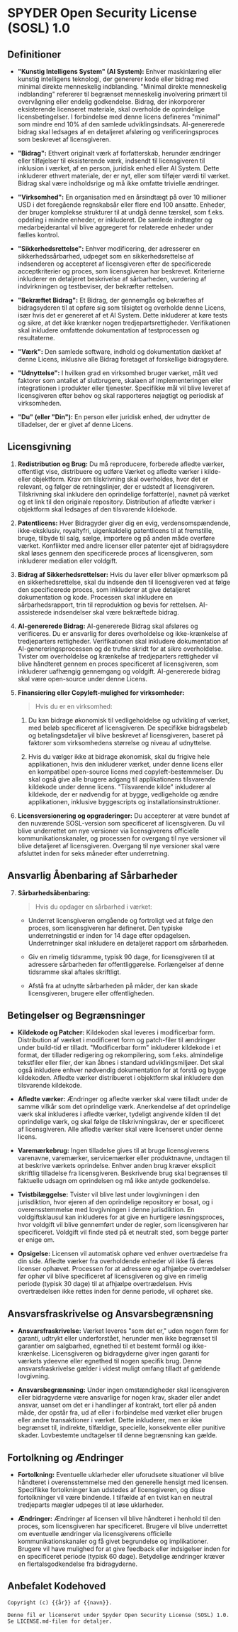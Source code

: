 # SPYDER Open Security License (SOSL) 1.0 

## Definitioner 

- **"Kunstig Intelligens System" (AI System):** 
    Enhver maskinlæring eller kunstig intelligens teknologi, der genererer kode eller bidrag med minimal direkte menneskelig indblanding. "Minimal direkte menneskelig indblanding" refererer til begrænset menneskelig involvering primært til overvågning eller endelig godkendelse. Bidrag, der inkorporerer eksisterende licenseret materiale, skal overholde de oprindelige licensbetingelser. I forbindelse med denne licens defineres "minimal" som mindre end 10% af den samlede udviklingsindsats. AI-genererede bidrag skal ledsages af en detaljeret afsløring og verificeringsproces som beskrevet af licensgiveren.

- **"Bidrag":** 
    Ethvert originalt værk af forfatterskab, herunder ændringer eller tilføjelser til eksisterende værk, indsendt til licensgiveren til inklusion i værket, af en person, juridisk enhed eller AI System. Dette inkluderer ethvert materiale, der er nyt, eller som tilføjer værdi til værket. Bidrag skal være indholdsrige og må ikke omfatte trivielle ændringer.

- **"Virksomhed":**
    En organisation med en årsindtægt på over 10 millioner USD i det foregående regnskabsår eller flere end 100 ansatte. Enheder, der bruger komplekse strukturer til at undgå denne tærskel, som f.eks. opdeling i mindre enheder, er inkluderet. De samlede indtægter og medarbejderantal vil blive aggregeret for relaterede enheder under fælles kontrol.

- **"Sikkerhedsrettelse":**
    Enhver modificering, der adresserer en sikkerhedssårbarhed, udpeget som en sikkerhedsrettelse af indsenderen og accepteret af licensgiveren efter de specificerede acceptkriterier og proces, som licensgiveren har beskrevet. Kriterierne inkluderer en detaljeret beskrivelse af sårbarheden, vurdering af indvirkningen og testbeviser, der bekræfter rettelsen.

- **"Bekræftet Bidrag":**
    Et Bidrag, der gennemgås og bekræftes af bidragsyderen til at opføre sig som tilsigtet og overholde denne Licens, især hvis det er genereret af et AI System. Dette inkluderer at køre tests og sikre, at det ikke krænker nogen tredjepartsrettigheder. Verifikationen skal inkludere omfattende dokumentation af testprocessen og resultaterne.

- **"Værk":**
    Den samlede software, indhold og dokumentation dækket af denne Licens, inklusive alle Bidrag foretaget af forskellige bidragsydere.

- **"Udnyttelse":**
    I hvilken grad en virksomhed bruger værket, målt ved faktorer som antallet af slutbrugere, skalaen af implementeringen eller integrationen i produkter eller tjenester. Specifikke mål vil blive leveret af licensgiveren efter behov og skal rapporteres nøjagtigt og periodisk af virksomheden.

- **"Du" (eller "Din"):**
    En person eller juridisk enhed, der udnytter de tilladelser, der er givet af denne Licens.

## Licensgivning

1. **Redistribution og Brug:**
    Du må reproducere, forberede afledte værker, offentligt vise, distribuere og udføre Værket og afledte værker i kilde- eller objektform. Krav om tilskrivning skal overholdes, hvor det er relevant, og følger de retningslinjer, der er udstedt af licensgiveren. Tilskrivning skal inkludere den oprindelige forfatter(e), navnet på værket og et link til den originale repository. Distribution af afledte værker i objektform skal ledsages af den tilsvarende kildekode.

2. **Patentlicens:**
    Hver Bidragyder giver dig en evig, verdensomspændende, ikke-eksklusiv, royaltyfri, uigenkaldelig patentlicens til at fremstille, bruge, tilbyde til salg, sælge, importere og på anden måde overføre værket. Konflikter med andre licenser eller patenter ejet af bidragsydere skal løses gennem den specificerede proces af licensgiveren, som inkluderer mediation eller voldgift.

3. **Bidrag af Sikkerhedsrettelser:**
    Hvis du laver eller bliver opmærksom på en sikkerhedsrettelse, skal du indsende den til licensgiveren ved at følge den specificerede proces, som inkluderer at give detaljeret dokumentation og kode. Processen skal inkludere en sårbarhedsrapport, trin til reproduktion og bevis for rettelsen. AI-assisterede indsendelser skal være bekræftede bidrag.

4. **AI-genererede Bidrag:**
    AI-genererede Bidrag skal afsløres og verificeres. Du er ansvarlig for deres overholdelse og ikke-krænkelse af tredjeparters rettigheder. Verifikationen skal inkludere dokumentation af AI-genereringsprocessen og de trufne skridt for at sikre overholdelse. Tvister om overholdelse og krænkelse af tredjeparters rettigheder vil blive håndteret gennem en proces specificeret af licensgiveren, som inkluderer uafhængig gennemgang og voldgift. AI-genererede bidrag skal være open-source under denne Licens.

5. **Finansiering eller Copyleft-mulighed for virksomheder:**
    >Hvis du er en virksomhed:

    1. Du kan bidrage økonomisk til vedligeholdelse og udvikling af værket, med beløb specificeret af licensgiveren. De specifikke bidragsbeløb og betalingsdetaljer vil blive beskrevet af licensgiveren, baseret på faktorer som virksomhedens størrelse og niveau af udnyttelse.

    2. Hvis du vælger ikke at bidrage økonomisk, skal du frigive hele applikationen, hvis den inkluderer værket, under denne licens eller en kompatibel open-source licens med copyleft-bestemmelser. Du skal også give alle brugere adgang til applikationens tilsvarende kildekode under denne licens. "Tilsvarende kilde" inkluderer al kildekode, der er nødvendig for at bygge, vedligeholde og ændre applikationen, inklusive byggescripts og installationsinstruktioner.

6. **Licensversionering og opgraderinger:**
    Du accepterer at være bundet af den nuværende SOSL-version som specificeret af licensgiveren. Du vil blive underrettet om nye versioner via licensgiverens officielle kommunikationskanaler, og processen for overgang til nye versioner vil blive detaljeret af licensgiveren. Overgang til nye versioner skal være afsluttet inden for seks måneder efter underretning.

## Ansvarlig Åbenbaring af Sårbarheder

7. **Sårbarhedsåbenbaring:**
    > Hvis du opdager en sårbarhed i værket:

    - Underret licensgiveren omgående og fortroligt ved at følge den proces, som licensgiveren har defineret. Den typiske underretningstid er inden for 14 dage efter opdagelsen. Underretninger skal inkludere en detaljeret rapport om sårbarheden.

    - Giv en rimelig tidsramme, typisk 90 dage, for licensgiveren til at adressere sårbarheden før offentliggørelse. Forlængelser af denne tidsramme skal aftales skriftligt.

    - Afstå fra at udnytte sårbarheden på måder, der kan skade licensgiveren, brugere eller offentligheden. 

## Betingelser og Begrænsninger

- **Kildekode og Patcher:**
    Kildekoden skal leveres i modificerbar form. Distribution af værket i modificeret form og patch-filer til ændringer under build-tid er tilladt. "Modificerbar form" inkluderer kildekode i et format, der tillader redigering og rekompilering, som f.eks. almindelige tekstfiler eller filer, der kan åbnes i standard udviklingsmiljøer. Det skal også inkludere enhver nødvendig dokumentation for at forstå og bygge kildekoden. Afledte værker distribueret i objektform skal inkludere den tilsvarende kildekode.

- **Afledte værker:**
    Ændringer og afledte værker skal være tilladt under de samme vilkår som det oprindelige værk. Anerkendelse af det oprindelige værk skal inkluderes i afledte værker, tydeligt angivende kilden til det oprindelige værk, og skal følge de tilskrivningskrav, der er specificeret af licensgiveren. Alle afledte værker skal være licenseret under denne licens.

- **Varemærkebrug:**
    Ingen tilladelse gives til at bruge licensgiverens varenavne, varemærker, servicemærker eller produktnavne, undtagen til at beskrive værkets oprindelse. Enhver anden brug kræver eksplicit skriftlig tilladelse fra licensgiveren. Beskrivende brug skal begrænses til faktuelle udsagn om oprindelsen og må ikke antyde godkendelse.

- **Tvistbilæggelse:**
    Tvister vil blive løst under lovgivningen i den jurisdiktion, hvor ejeren af den oprindelige repository er bosat, og i overensstemmelse med lovgivningen i denne jurisdiktion. En voldgiftsklausul kan inkluderes for at give en hurtigere løsningsproces, hvor voldgift vil blive gennemført under de regler, som licensgiveren har specificeret. Voldgift vil finde sted på et neutralt sted, som begge parter er enige om.

- **Opsigelse:**
    Licensen vil automatisk ophøre ved enhver overtrædelse fra din side. Afledte værker fra overholdende enheder vil ikke få deres licenser ophævet. Processen for at adressere og afhjælpe overtrædelser før ophør vil blive specificeret af licensgiveren og give en rimelig periode (typisk 30 dage) til at afhjælpe overtrædelsen. Hvis overtrædelsen ikke rettes inden for denne periode, vil ophøret ske.

## Ansvarsfraskrivelse og Ansvarsbegrænsning

- **Ansvarsfraskrivelse:**
    Værket leveres "som det er," uden nogen form for garanti, udtrykt eller underforstået, herunder men ikke begrænset til garantier om salgbarhed, egnethed til et bestemt formål og ikke-krænkelse. Licensgiveren og bidragyderne giver ingen garanti for værkets ydeevne eller egnethed til nogen specifik brug. Denne ansvarsfraskrivelse gælder i videst muligt omfang tilladt af gældende lovgivning.

- **Ansvarsbegrænsning:**
    Under ingen omstændigheder skal licensgiveren eller bidragyderne være ansvarlige for nogen krav, skader eller andet ansvar, uanset om det er i handlinger af kontrakt, tort eller på anden måde, der opstår fra, ud af eller i forbindelse med værket eller brugen eller andre transaktioner i værket. Dette inkluderer, men er ikke begrænset til, indirekte, tilfældige, specielle, konsekvente eller punitive skader. Lovbestemte undtagelser til denne begrænsning kan gælde.

## Fortolkning og Ændringer

- **Fortolkning:**
    Eventuelle uklarheder eller uforudsete situationer vil blive håndteret i overensstemmelse med den generelle hensigt med licensen. Specifikke fortolkninger kan udstedes af licensgiveren, og disse fortolkninger vil være bindende. I tilfælde af en tvist kan en neutral tredjeparts mægler udpeges til at løse uklarheder.

- **Ændringer:**
    Ændringer af licensen vil blive håndteret i henhold til den proces, som licensgiveren har specificeret. Brugere vil blive underrettet om eventuelle ændringer via licensgiverens officielle kommunikationskanaler og få givet begrundelse og implikationer. Brugere vil have mulighed for at give feedback eller indsigelser inden for en specificeret periode (typisk 60 dage). Betydelige ændringer kræver en flertalsgodkendelse fra bidragyderne.

## Anbefalet Kodehoved

```plaintext
Copyright (c) {{år}} af {{navn}}.

Denne fil er licenseret under Spyder Open Security License (SOSL) 1.0.
Se LICENSE.md-filen for detaljer.
```